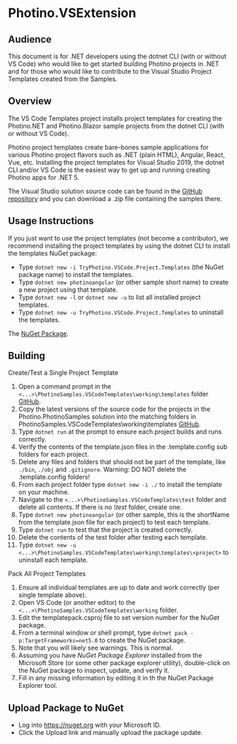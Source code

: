 # Photino.VSExtension

## Audience
This document is for .NET developers using the dotnet CLI (with or without VS Code) who would like to get started building Photino projects in .NET and for those who would like to contribute to the Visual Studio Project Templates created from the Samples.

## Overview
The VS Code Templates project installs project templates for creating the Photino.NET and Photino.Blazor sample projects from the dotnet CLI (with or without VS Code).

Photino project templates create bare-bones sample applications for various Photino project flavors such as .NET (plain HTML), Angular, React, Vue, etc. Installing the project templates for Visual Studio 2019, the dotnet CLI and/or VS Code is the easiest way to get up and running creating Photino apps for .NET 5.

The Visual Studio solution source code can be found in the [GitHub repository]( https://github.com/tryphotino/PhotinoSamples.VSCodeTemplates ) and you can download a .zip file containing the samples there.

## Usage Instructions 
If you just want to use the project templates (not become a contributor), we recommend installing the project templates by using the dotnet CLI to install the templates NuGet package:
* Type `dotnet new -i TryPhotino.VSCode.Project.Templates` (the NuGet package name) to install the templates.
* Type `dotnet new photinoangular` (or other sample short name) to create a new project using that template.
* Type `dotnet new -l` or `dotnet new -u` to list all installed project templates.
* Type `dotnet new -u TryPhotino.VSCode.Project.Templates` to uninstall the templates.

 The [NuGet Package]( https://www.nuget.org/packages/TryPhotino.VSCode.Project.Templates/ ).

## Building
Create/Test a Single Project Template
1.	Open a command prompt in the `<...>\PhotinoSamples.VSCodeTemplates\working\templates` folder [GitHub]( https://github.com/tryphotino/PhotinoSamples.VSCodeTemplates ).
2.	Copy the latest versions of the source code for the projects in the Photino.PhotinoSamples solution into the matching folders in PhotinoSamples.VSCodeTemplates\working\templates [GitHub]( https://github.com/tryphotino/photino.Samples ).
3.	Type `dotnet run` at the prompt to ensure each project builds and runs correctly.
4.	Verify the contents of the template.json files in the .template.config sub folders for each project.
5.	Delete any files and folders that should not be part of the template, like `./bin`, `./obj` and `.gitignore`. Warning: DO NOT delete the .template.config folders!
6.	From each project folder type `dotnet new -i ./` to install the template on your machine.
7.	Navigate to the `<...>\PhotinoSamples.VSCodeTemplates\test` folder and delete all contents. If there is no *\test* folder, create one.
8.	Type `dotnet new photinoangular` (or other sample, this is the shortName from the template.json file for each project) to test each template.
9.	Type `dotnet run` to test that the project is created correctly.
10.	Delete the contents of the test folder after testing each template.
11.	Type `dotnet new -u <...>\PhotinoSamples.VSCodeTemplates\working\templates\<project>` to uninstall each template.

Pack All Project Templates

1.	Ensure all individual templates are up to date and work correctly (per single template above).
2.	Open VS Code (or another editor) to the `<...>\PhotinoSamples.VSCodeTemplates\working` folder.
3.	Edit the templatepack.csproj file to set version number for the NuGet package.
4.	From a terminal window or shell prompt, type `dotnet pack -p:TargetFrameworks=net5.0` to create the NuGet package.
5.	Note that you will likely see warnings. This is normal.
6.	Assuming you have *NuGet Package Explorer* installed from the Microsoft Store (or some other package explorer utility), double-click on the NuGet package to inspect, update, and verify it.
7.  Fill in any missing information by editing it in th the NuGet Package Explorer tool.

## Upload Package to NuGet
* Log into <https://nuget.org> with your Microsoft ID.
* Click the Upload link and manually upload the package update.


